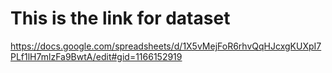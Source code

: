 # This is the link for dataset
https://docs.google.com/spreadsheets/d/1X5vMejFoR6rhvQqHJcxgKUXpI7PLf1lH7mlzFa9BwtA/edit#gid=1166152919

